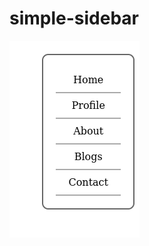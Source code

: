 # simple-sidebar

![alt text](https://github.com/ChanduSharma/simple-sidebar/blob/master/screenshot.png?raw=true)
